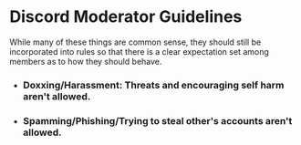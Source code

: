 # Discord Moderator Guidelines
While many of these things are common sense, they should still be incorporated into rules so that there is a clear expectation set among members as to how they should behave.

- ### **Doxxing/Harassment**: Threats and encouraging self harm aren't allowed.
- ### **Spamming/Phishing/Trying** to steal other's accounts aren't allowed.
